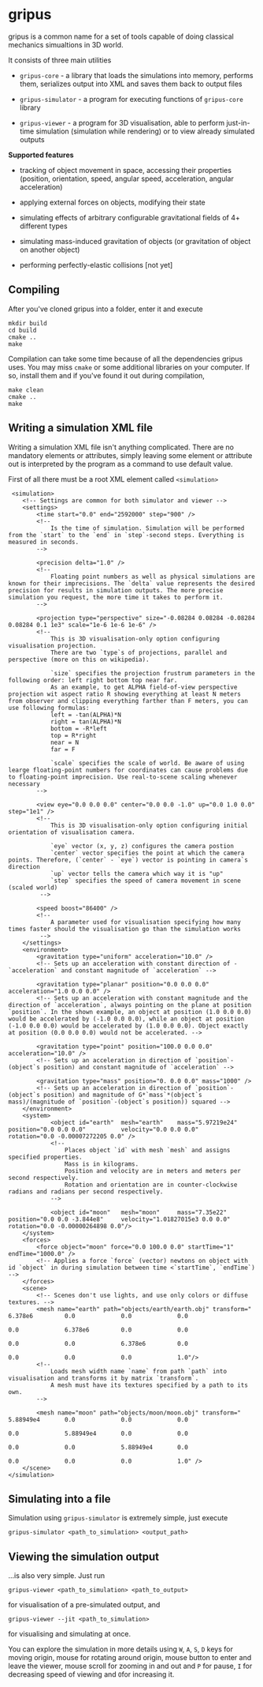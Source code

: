 gripus
======

gripus is a common name for a set of tools capable of doing classical mechanics simualtions in 3D world.

It consists of three main utilities

*  `gripus-core` - a library that loads the simulations into memory, performs them, serializes output into XML and saves them back to output files

* `gripus-simulator` - a program for executing functions of `gripus-core` library

* `gripus-viewer` - a program for 3D visualisation, able to perform just-in-time simulation (simulation while rendering) or to view already simulated outputs

**Supported features**

* tracking of object movement in space, accessing their properties (position, orientation, speed, angular speed, acceleration, angular acceleration)

* applying external forces on objects, modifying their state

* simulating effects of arbitrary configurable gravitational fields of 4+ different types

* simulating mass-induced gravitation of objects (or gravitation of object on another object)

* performing perfectly-elastic collisions [not yet]

## Compiling
After you've cloned gripus into a folder, enter it and execute

    mkdir build
    cd build
    cmake ..
    make
Compilation can take some time because of all the dependencies gripus uses. 
You may miss `cmake` or some additional libraries on your computer. If so, install them and if you've found it out during compilation,

    make clean
    cmake ..
    make

## Writing a simulation XML file
Writing a simulation XML file isn't anything complicated. There are no mandatory elements or attributes, simply leaving some element or attribute out is interpreted by the program as a command to use default value. 

First of all there must be a root XML element called `<simulation>`

	 <simulation>
		<!-- Settings are common for both simulator and viewer -->
		<settings>
			<time start="0.0" end="2592000" step="900" />
			<!-- 
				Is the time of simulation. Simulation will be performed from the `start` to the `end` in `step`-second steps. Everything is measured in seconds.
			-->
	
			<precision delta="1.0" />
			<!-- 
				Floating point numbers as well as physical simulations are known for their imprecisions. The `delta` value represents the desired precision for results in simulation outputs. The more precise simulation you request, the more time it takes to perform it. 
			-->
	
			<projection type="perspective" size="-0.08284 0.08284 -0.08284 0.08284 0.1 1e3" scale="1e-6 1e-6 1e-6" />
			<!-- 
				This is 3D visualisation-only option configuring visualisation projection.
				There are two `type`s of projections, parallel and perspective (more on this on wikipedia).
	
				`size` specifies the projection frustrum parameters in the following order: left right bottom top near far. 
				As an example, to get ALPHA field-of-view perspective projection wit aspect ratio R showing everything at least N meters from observer and clipping everything farther than F meters, you can use following formulas:
				left = -tan(ALPHA)*N
				right = tan(ALPHA)*N
				bottom = -R*left
				top = R*right
				near = N
				far = F
	
				`scale` specifies the scale of world. Be aware of using learge floating-point numbers for coordinates can cause problems due to floating-point imprecision. Use real-to-scene scaling whenever necessary
			-->
	
			<view eye="0.0 0.0 0.0" center="0.0 0.0 -1.0" up="0.0 1.0 0.0" step="1e1" />
			<!--
				This is 3D visualisation-only option configuring initial orientation of visualisation camera.
	
				`eye` vector (x, y, z) configures the camera postion
				`center` vector specifies the point at which the camera points. Therefore, (`center` - `eye`) vector is pointing in camera`s direction
				`up` vector tells the camera which way it is "up"
				`step` specifies the speed of camera movement in scene (scaled world)
			 -->
	
			<speed boost="86400" />
			<!-- 
				A parameter used for visualisation specifying how many times faster should the visualisation go than the simulation works
			 -->
		</settings>
		<environment>
			<gravitation type="uniform" acceleration="10.0" />
			<!-- Sets up an acceleration with constant direction of -`acceleration` and constant magnitude of `acceleration` -->
	
			<gravitation type="planar" position="0.0 0.0 0.0" acceleration="1.0 0.0 0.0" />
			<!-- Sets up an acceleration with constant magnitude and the direction of `acceleration`, always pointing on the plane at position `position`. In the shown example, an object at position (1.0 0.0 0.0) would be accelerated by (-1.0 0.0 0.0), while an object at position (-1.0 0.0 0.0) would be accelerated by (1.0 0.0 0.0). Object exactly at position (0.0 0.0 0.0) would not be accelerated. -->
	
			<gravitation type="point" position="100.0 0.0 0.0" acceleration="10.0" />
			<!-- Sets up an acceleration in direction of `position`-(object`s position) and constant magnitude of `acceleration` -->
	
			<gravitation type="mass" position="0. 0.0 0.0" mass="1000" />
			<!-- Sets up an acceleration in direction of `position`-(object`s position) and magnitude of G*`mass`*(object`s mass)/(magnitude of `position`-(object`s position)) squared -->
		</environment>
		<system>
				<object id="earth"	mesh="earth"	mass="5.97219e24"	position="0.0 0.0 0.0"			velocity="0.0 0.0 0.0" 			rotation="0.0 -0.00007272205 0.0" />
				<!--
					Places object `id` with mesh `mesh` and assigns specified properties.
					Mass is in kilograms.
					Position and velocity are in meters and meters per second respectively. 
					Rotation and orientation are in counter-clockwise radians and radians per second respectively. 
				-->
	
				<object id="moon"	mesh="moon"		mass="7.35e22"		position="0.0 0.0 -3.844e8"		velocity="1.01827015e3 0.0 0.0"		rotation="0.0 -0.00000264898 0.0"/>
		</system>
		<forces>
			<force object="moon" force="0.0 100.0 0.0" startTime="1" endTime="1000.0" />
			<!-- Applies a force `force` (vector) newtons on object with id `object` in during simulation between time <`startTime`, `endTime`) -->
		</forces>
		<scene>
			<!-- Scenes don't use lights, and use only colors or diffuse textures. -->
			<mesh name="earth" path="objects/earth/earth.obj" transform="	6.378e6		 	0.0 			0.0 			0.0
																			0.0 			6.378e6		 	0.0 			0.0
																			0.0 			0.0 			6.378e6			0.0
																			0.0 			0.0 			0.0 			1.0"/>
			<!--
				Loads mesh width name `name` from path `path` into visualisation and transforms it by matrix `transform`.
				A mesh must have its textures specified by a path to its own.
			-->
	
			<mesh name="moon" path="objects/moon/moon.obj" transform="	5.88949e4		0.0 			0.0 			0.0
																		0.0 			5.88949e4		0.0 			0.0
																		0.0 			0.0 			5.88949e4		0.0
																		0.0 			0.0 			0.0 			1.0" />
		</scene>
	</simulation>

## Simulating into a file
Simulation using `gripus-simulator` is extremely simple, just execute

    gripus-simulator <path_to_simulation> <output_path>

## Viewing the simulation output
...is also very simple. Just run 

    gripus-viewer <path_to_simulation> <path_to_output>
for visualisation of a pre-simulated output, and

    gripus-viewer --jit <path_to_simulation>
for visualising and simulating at once. 

You can explore the simulation in more details using `W`, `A`, `S`, `D` keys for moving origin, mouse for rotating around origin, mouse button to enter and leave the viewer, mouse scroll for zooming in and out and `P` for pause, `I` for decreasing speed of viewing and `O`for increasing it.